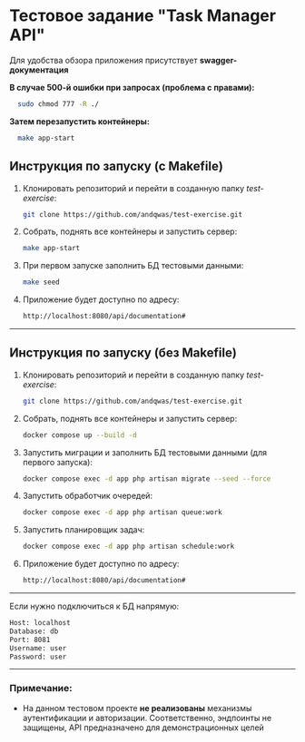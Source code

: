 # Тестовое задание "Task Manager API"

Для удобства обзора приложения присутствует **swagger-документация**

**В случае 500-й ошибки при запросах (проблема с правами):**
 ```bash
   sudo chmod 777 -R ./
```
**Затем перезапустить контейнеры:**
 ```bash
   make app-start
```

## Инструкция по запуску (с Makefile)

1. Клонировать репозиторий и перейти в созданную папку *test-exercise*:
    ```bash
    git clone https://github.com/andqwas/test-exercise.git
    ```
2. Собрать, поднять все контейнеры и запустить сервер:
    ```bash
    make app-start
    ```
3. При первом запуске заполнить БД тестовыми данными:
     ```bash
    make seed
    ```
4. Приложение будет доступно по адресу:
    ```bash
    http://localhost:8080/api/documentation#
    ```
---

## Инструкция по запуску (без Makefile)

1. Клонировать репозиторий и перейти в созданную папку *test-exercise*:
    ```bash
    git clone https://github.com/andqwas/test-exercise.git
    ```
2. Собрать, поднять все контейнеры и запустить сервер:
    ```bash
    docker compose up --build -d
    ```
3. Запустить миграции и заполнить БД тестовыми данными (для первого запуска):
    ```bash
   docker compose exec -d app php artisan migrate --seed --force
   ```
4. Запустить обработчик очередей:
    ```bash
   docker compose exec -d app php artisan queue:work
    ```
5. Запустить планировщик задач:
    ```bash
   docker compose exec -d app php artisan schedule:work
    ```
6. Приложение будет доступно по адресу:
    ```bash
    http://localhost:8080/api/documentation#
    ```
---

Если нужно подключиться к БД напрямую:
```bash
Host: localhost
Database: db
Port: 8081
Username: user
Password: user
```

---
### Примечание:
- На данном тестовом проекте **не реализованы** механизмы аутентификации и авторизации. Соответственно, эндпоинты не защищены, API предназначено для демонстрационных целей
